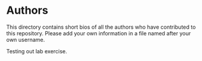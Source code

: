 # Authors

This directory contains short bios of all the authors who have contributed to
this repository. Please add your own information in a file named after your
own username.

Testing out lab exercise.
